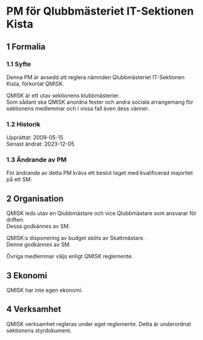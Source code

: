 # PM för Qlubbmästeriet IT-Sektionen Kista

## 1 Formalia

### 1.1 Syfte

Denna PM är avsedd att reglera nämnden Qlubbmästeriet IT-Sektionen Kista, förkortat QMISK.

QMISK är ett utav sektionens klubbmästerier.  
Som sådant ska QMISK anordna fester och andra sociala arrangemang för sektionens medlemmar och i vissa fall även dess vänner.

### 1.2 Historik

Upprättat: 2009-05-15  
Senast ändrat: 2023-12-05

### 1.3 Ändrande av PM

För ändrande av detta PM krävs ett beslut taget med kvalificerad majoritet på ett SM.

## 2 Organisation

QMISK leds utav en Qlubbmästare och vice Qlubbmästare som ansvarar för driften.  
Dessa godkännes av SM.

QMISK:s disponering av budget sköts av Skattmästare.  
Denne godkännes av SM.

Övriga medlemmar väljs enligt QMISK reglemente.

## 3 Ekonomi

QMISK har inte egen ekonomi.

## 4 Verksamhet

QMISK verksamhet regleras under eget reglemente.
Detta är underordnat sektionens styrdokument.
